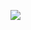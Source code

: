 [![](https://s18955.pcdn.co/wp-content/uploads/2018/02/github.png)](https://github.com/user/repository/subscription)